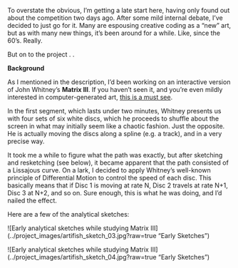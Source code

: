To overstate the obvious, I’m getting a late start here, having only found out about the competition two days ago.  After some mild internal debate, I’ve decided to just go for it.  Many are espousing creative coding as a “new” art, but as with many new things, it’s been around for a while.  Like, since the 60’s.  Really.

But on to the project . . 

**Background**

As I mentioned in the description, I’d been working on an interactive version of John Whitney’s **Matrix III**.  If you haven’t seen it, and you’re even mildly interested in computer-generated art, [this is a must see](http://youtu.be/ZrKgyY5aDvA).

In the first segment, which lasts under two minutes, Whitney presents us with four sets of six white discs, which he proceeds to shuffle about the screen in what may initially seem like a chaotic fashion.  Just the opposite.  He is actually moving the discs along a spline (e.g. a track), and in a very precise way.

It took me a while to figure what the path was exactly, but after sketching and resketching (see below), it became apparent that the path consisted of a Lissajous curve. On a lark, I decided to apply Whitney’s well-known principle of Differential Motion to control the speed of each disc.  This basically means that if Disc 1 is moving at rate N, Disc 2 travels at rate N+1, Disc 3 at N+2, and so on.  Sure enough, this is what he was doing, and I’d nailed the effect.

Here are a few of the analytical sketches:

![Early analytical sketches while studying Matrix III](../project_images/artifish_sketch_03.jpg?raw=true “Early Sketches”)

![Early analytical sketches while studying Matrix III](../project_images/artifish_sketch_04.jpg?raw=true “Early Sketches”)
